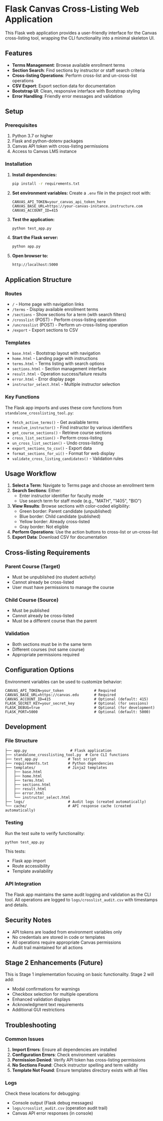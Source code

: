 # Flask Canvas Cross-Listing Web Application

This Flask web application provides a user-friendly interface for the Canvas cross-listing tool, wrapping the CLI functionality into a minimal skeleton UI.

## Features

- **Terms Management**: Browse available enrollment terms
- **Section Search**: Find sections by instructor or staff search criteria
- **Cross-listing Operations**: Perform cross-list and un-cross-list operations
- **CSV Export**: Export section data for documentation
- **Bootstrap UI**: Clean, responsive interface with Bootstrap styling
- **Error Handling**: Friendly error messages and validation

## Setup

### Prerequisites

1. Python 3.7 or higher
2. Flask and python-dotenv packages
3. Canvas API token with cross-listing permissions
4. Access to Canvas LMS instance

### Installation

1. **Install dependencies:**
   ```bash
   pip install -r requirements.txt
   ```

2. **Set environment variables:**
   Create a `.env` file in the project root with:
   ```
   CANVAS_API_TOKEN=your_canvas_api_token_here
   CANVAS_BASE_URL=https://your-canvas-instance.instructure.com
   CANVAS_ACCOUNT_ID=415
   ```

3. **Test the application:**
   ```bash
   python test_app.py
   ```

4. **Start the Flask server:**
   ```bash
   python app.py
   ```

5. **Open browser to:**
   ```
   http://localhost:5000
   ```

## Application Structure

### Routes

- `/` - Home page with navigation links
- `/terms` - Display available enrollment terms
- `/sections` - Show sections for a term (with search filters)
- `/crosslist` (POST) - Perform cross-listing operation
- `/uncrosslist` (POST) - Perform un-cross-listing operation
- `/export` - Export sections to CSV

### Templates

- `base.html` - Bootstrap layout with navigation
- `home.html` - Landing page with instructions
- `terms.html` - Terms listing with search options
- `sections.html` - Section management interface
- `result.html` - Operation success/failure results
- `error.html` - Error display page
- `instructor_select.html` - Multiple instructor selection

### Key Functions

The Flask app imports and uses these core functions from `standalone_crosslisting_tool.py`:

- `fetch_active_terms()` - Get available terms
- `resolve_instructor()` - Find instructor by various identifiers
- `get_course_sections()` - Retrieve course sections
- `cross_list_section()` - Perform cross-listing
- `un_cross_list_section()` - Undo cross-listing
- `export_sections_to_csv()` - Export data
- `format_sections_for_ui()` - Format for web display
- `validate_cross_listing_candidates()` - Validation rules

## Usage Workflow

1. **Select a Term**: Navigate to Terms page and choose an enrollment term
2. **Search Sections**: Either:
   - Enter instructor identifier for faculty mode
   - Use search term for staff mode (e.g., "MATH", "1405", "BIO")
3. **View Results**: Browse sections with color-coded eligibility:
   - Green border: Parent candidate (unpublished)
   - Blue border: Child candidate (published)
   - Yellow border: Already cross-listed
   - Gray border: Not eligible
4. **Perform Operations**: Use the action buttons to cross-list or un-cross-list
5. **Export Data**: Download CSV for documentation

## Cross-listing Requirements

### Parent Course (Target)
- Must be unpublished (no student activity)
- Cannot already be cross-listed
- User must have permissions to manage the course

### Child Course (Source)
- Must be published
- Cannot already be cross-listed
- Must be a different course than the parent

### Validation
- Both sections must be in the same term
- Different courses (not same course)
- Appropriate permissions required

## Configuration Options

Environment variables can be used to customize behavior:

```
CANVAS_API_TOKEN=your_token              # Required
CANVAS_BASE_URL=https://canvas.edu       # Required
CANVAS_ACCOUNT_ID=415                    # Optional (default: 415)
FLASK_SECRET_KEY=your_secret_key         # Optional (for sessions)
FLASK_DEBUG=true                         # Optional (for development)
FLASK_PORT=5000                          # Optional (default: 5000)
```

## Development

### File Structure
```
├── app.py                    # Flask application
├── standalone_crosslisting_tool.py  # Core CLI functions
├── test_app.py              # Test script
├── requirements.txt         # Python dependencies
├── templates/               # Jinja2 templates
│   ├── base.html
│   ├── home.html
│   ├── terms.html
│   ├── sections.html
│   ├── result.html
│   ├── error.html
│   └── instructor_select.html
├── logs/                    # Audit logs (created automatically)
└── cache/                   # API response cache (created automatically)
```

### Testing
Run the test suite to verify functionality:
```bash
python test_app.py
```

This tests:
- Flask app import
- Route accessibility
- Template availability

### API Integration
The Flask app maintains the same audit logging and validation as the CLI tool. All operations are logged to `logs/crosslist_audit.csv` with timestamps and details.

## Security Notes

- API tokens are loaded from environment variables only
- No credentials are stored in code or templates
- All operations require appropriate Canvas permissions
- Audit trail maintained for all actions

## Stage 2 Enhancements (Future)

This is Stage 1 implementation focusing on basic functionality. Stage 2 will add:
- Modal confirmations for warnings
- Checkbox selection for multiple operations
- Enhanced validation displays
- Acknowledgment text requirements
- Additional GUI restrictions

## Troubleshooting

### Common Issues

1. **Import Errors**: Ensure all dependencies are installed
2. **Configuration Errors**: Check environment variables
3. **Permission Denied**: Verify API token has cross-listing permissions
4. **No Sections Found**: Check instructor spelling and term validity
5. **Template Not Found**: Ensure templates directory exists with all files

### Logs
Check these locations for debugging:
- Console output (Flask debug messages)
- `logs/crosslist_audit.csv` (operation audit trail)
- Canvas API error responses (in console)
